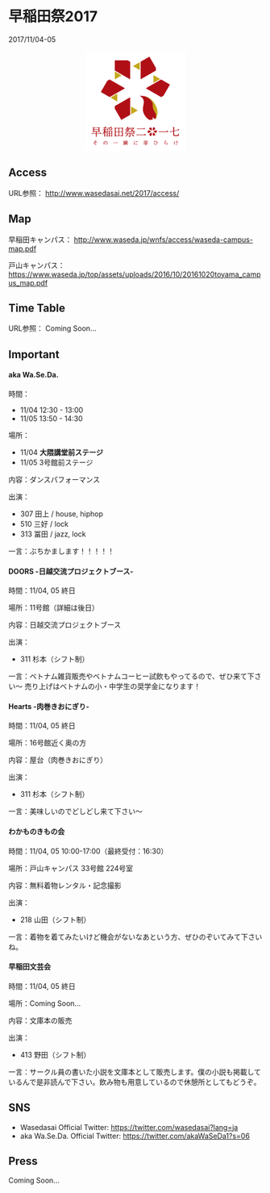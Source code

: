 # 早稲田祭2017
2017/11/04-05

<p><img alt="original" src="/figure/wasesai17logo.png"
style="display:block;margin-left:auto;margin-right:auto;"
width="200px" />
</p>

## Access
URL参照：
http://www.wasedasai.net/2017/access/

## Map
早稲田キャンパス：
http://www.waseda.jp/wnfs/access/waseda-campus-map.pdf

戸山キャンパス：
https://www.waseda.jp/top/assets/uploads/2016/10/20161020toyama_campus_map.pdf

## Time Table
URL参照：
Coming Soon...

## Important

#### aka Wa.Se.Da.
時間：
- 11/04 12:30 - 13:00
- 11/05 13:50 - 14:30

場所：
- 11/04 **大隈講堂前ステージ**
- 11/05 3号館前ステージ

内容：ダンスパフォーマンス

出演：
- 307 田上 / house, hiphop
- 510 三好 / lock
- 313 冨田 / jazz, lock

一言：ぶちかまします！！！！！

#### DOORS -日越交流プロジェクトブース-
時間：11/04, 05 終日

場所：11号館（詳細は後日）

内容：日越交流プロジェクトブース

出演：
- 311 杉本（シフト制）

一言：ベトナム雑貨販売やベトナムコーヒー試飲もやってるので、ぜひ来て下さい〜
売り上げはベトナムの小・中学生の奨学金になります！

#### Hearts -肉巻きおにぎり-
時間：11/04, 05 終日

場所：16号館近く奥の方

内容：屋台（肉巻きおにぎり）

出演：
- 311 杉本（シフト制）

一言：美味しいのでどしどし来て下さい〜

#### わかものきもの会
時間：11/04, 05 10:00-17:00（最終受付：16:30）

場所：戸山キャンパス 33号館 224号室　

内容：無料着物レンタル・記念撮影

出演：
- 218 山田（シフト制）

一言：着物を着てみたいけど機会がないなあという方、ぜひのぞいてみて下さいね。

#### 早稲田文芸会
時間：11/04, 05 終日

場所：Coming Soon...

内容：文庫本の販売

出演：
- 413 野田（シフト制）

一言：サークル員の書いた小説を文庫本として販売します。僕の小説も掲載しているんで是非読んで下さい。飲み物も用意しているので休憩所としてもどうぞ。

## SNS
- Wasedasai Official Twitter:  https://twitter.com/wasedasai?lang=ja
- aka Wa.Se.Da. Official Twitter: https://twitter.com/akaWaSeDa1?s=06


## Press
Coming Soon...
